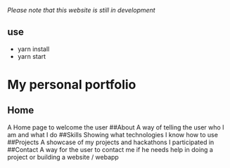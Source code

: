 *Please note that this website is still in development*

## use
* yarn install
* yarn start

# My personal portfolio
## Home
A Home page to welcome the user
##About
A way of telling the user who I am and what I do
##Skills
Showing what technologies I know how to use
##Projects
A showcase of my projects and hackathons I participated in
##Contact
A way for the user to contact me if he needs help in doing a project or building a website / webapp
